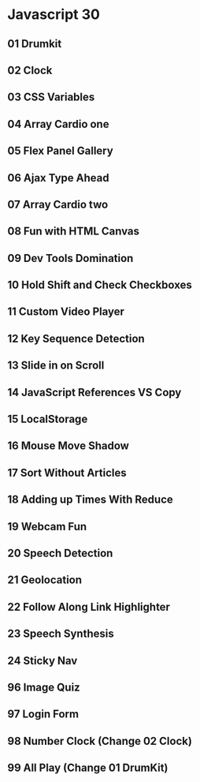 # Javascript 30

## 01 Drumkit

## 02 Clock

## 03 CSS Variables

## 04 Array Cardio one

## 05 Flex Panel Gallery

## 06 Ajax Type Ahead

## 07 Array Cardio two

## 08 Fun with HTML Canvas

## 09 Dev Tools Domination

## 10 Hold Shift and Check Checkboxes

## 11 Custom Video Player

## 12 Key Sequence Detection

## 13 Slide in on Scroll

## 14 JavaScript References VS Copy

## 15 LocalStorage

## 16 Mouse Move Shadow

## 17 Sort Without Articles

## 18 Adding up Times With Reduce

## 19 Webcam Fun

## 20 Speech Detection

## 21 Geolocation

## 22 Follow Along Link Highlighter

## 23 Speech Synthesis

## 24 Sticky Nav

## 96 Image Quiz

## 97 Login Form

## 98 Number Clock (Change 02 Clock)

## 99 All Play (Change 01 DrumKit)
